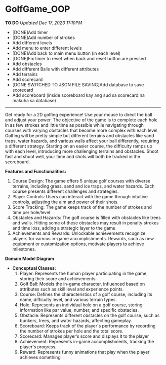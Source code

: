 # GolfGame_OOP

**TO DO**
_Updated Dec 17, 2023 11:10PM_

- [DONE]Add timer
- [DONE]Add number of strokes
- Add different levels
- Add menu to enter different levels
- [DONE]Add back to main menu button (in each level)
- [DONE]Fix timer to reset when back and reset button are pressed
- Add obstacles
- Add different Balls with different attributes
- Add terrains
- Add scorecard
- [DONE SWITCHED TO JSON FILE SAVING]Add database to save scorecard
- Add scoreboard (inside scoreboard kay ang sud sa scorecard na makuha sa database)

---

Get ready for a 2D golfing experience! Use your mouse to direct the ball and adjust your power. The objective of the game is to complete each hole in as few strokes and little time as possible while navigating through courses with varying obstacles that become more complex with each level.
Golfing will be pretty simple but different terrains and obstacles like sand traps, water hazards, and various walls affect your ball differently, requiring a different strategy. Starting on an easier course, the difficulty ramps up with each level, introducing more challenging terrains and obstacles.
Shoot fast and shoot well, your time and shots will both be tracked in the scoreboard.

**Features and Functionalities:**

1. Course Design: The game offers 5 unique golf courses with diverse terrains, including grass, sand and ice traps, and water hazards. Each course presents different challenges and strategies.
2. Player Controls: Users can interact with the game through intuitive controls, adjusting the aim and power of their shots.
3. Score Tracking: The game keeps track of the number of strokes and time per hole/level
4. Obstacles and Hazards: The golf course is filled with obstacles like trees and walls. Hitting some of these obstacles may result in penalty strokes and time loss, adding a strategic layer to the game.
5. Achievements and Rewards: Unlockable achievements recognize players for various in-game accomplishments. Rewards, such as new equipment or customization options, motivate players to achieve milestones.

**Domain Model Diagram**

- **Conceptual Classes:**
  1. Player: Represents the human player participating in the game, storing their score and achievements.
  2. Golf Ball: Models the in-game character, influenced based on attributes such as skill level and experience points.
  3. Course: Defines the characteristics of a golf course, including its name, difficulty level, and various terrain types.
  4. Hole: Represents an individual hole on a golf course, storing information like par value, number, and specific obstacles.
  5. Obstacle: Represents different obstacles on the golf course, such as bunkers, trees, and water hazards, affecting gameplay.
  6. Scoreboard: Keeps track of the player's performance by recording the number of strokes per hole and the total score.
  7. Scorecard: Manages player’s score and displays it to the player
  8. Achievement: Represents in-game accomplishments, tracking the player's progress.
  9. Reward: Represents funny animations that play when the player achieves something
